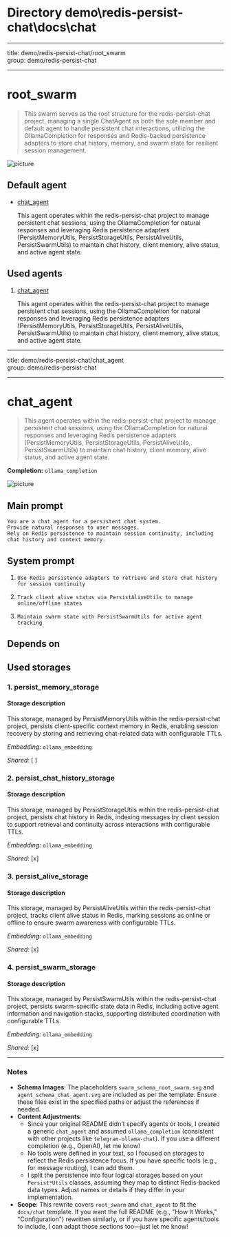 

# Directory demo\redis-persist-chat\docs\chat

---

title: demo/redis-persist-chat/root_swarm  
group: demo/redis-persist-chat  

---

# root_swarm

> This swarm serves as the root structure for the redis-persist-chat project, managing a single ChatAgent as both the sole member and default agent to handle persistent chat interactions, utilizing the OllamaCompletion for responses and Redis-backed persistence adapters to store chat history, memory, and swarm state for resilient session management.

![picture](./docs/chat/image/swarm_schema_root_swarm.svg)

## Default agent

 - [chat_agent](./agent/chat_agent.md)  

	This agent operates within the redis-persist-chat project to manage persistent chat sessions, using the OllamaCompletion for natural responses and leveraging Redis persistence adapters (PersistMemoryUtils, PersistStorageUtils, PersistAliveUtils, PersistSwarmUtils) to maintain chat history, client memory, alive status, and active agent state.

## Used agents

1. [chat_agent](./agent/chat_agent.md)  

	This agent operates within the redis-persist-chat project to manage persistent chat sessions, using the OllamaCompletion for natural responses and leveraging Redis persistence adapters (PersistMemoryUtils, PersistStorageUtils, PersistAliveUtils, PersistSwarmUtils) to maintain chat history, client memory, alive status, and active agent state.

---

title: demo/redis-persist-chat/chat_agent  
group: demo/redis-persist-chat  

---

# chat_agent

> This agent operates within the redis-persist-chat project to manage persistent chat sessions, using the OllamaCompletion for natural responses and leveraging Redis persistence adapters (PersistMemoryUtils, PersistStorageUtils, PersistAliveUtils, PersistSwarmUtils) to maintain chat history, client memory, alive status, and active agent state.

**Completion:** `ollama_completion`

![picture](./docs/chat/image/agent_schema_triage_agent.svg)

## Main prompt

```
You are a chat agent for a persistent chat system.
Provide natural responses to user messages.
Rely on Redis persistence to maintain session continuity, including chat history and context memory.
```

## System prompt

1. `Use Redis persistence adapters to retrieve and store chat history for session continuity`

2. `Track client alive status via PersistAliveUtils to manage online/offline states`

3. `Maintain swarm state with PersistSwarmUtils for active agent tracking`

## Depends on

## Used storages

### 1. persist_memory_storage

#### Storage description

This storage, managed by PersistMemoryUtils within the redis-persist-chat project, persists client-specific context memory in Redis, enabling session recovery by storing and retrieving chat-related data with configurable TTLs.

*Embedding:* `ollama_embedding`

*Shared:* [ ]

### 2. persist_chat_history_storage

#### Storage description

This storage, managed by PersistStorageUtils within the redis-persist-chat project, persists chat history in Redis, indexing messages by client session to support retrieval and continuity across interactions with configurable TTLs.

*Embedding:* `ollama_embedding`

*Shared:* [x]

### 3. persist_alive_storage

#### Storage description

This storage, managed by PersistAliveUtils within the redis-persist-chat project, tracks client alive status in Redis, marking sessions as online or offline to ensure swarm awareness with configurable TTLs.

*Embedding:* `ollama_embedding`

*Shared:* [x]

### 4. persist_swarm_storage

#### Storage description

This storage, managed by PersistSwarmUtils within the redis-persist-chat project, persists swarm-specific state data in Redis, including active agent information and navigation stacks, supporting distributed coordination with configurable TTLs.

*Embedding:* `ollama_embedding`

*Shared:* [x]

---

### Notes
- **Schema Images**: The placeholders `swarm_schema_root_swarm.svg` and `agent_schema_chat_agent.svg` are included as per the template. Ensure these files exist in the specified paths or adjust the references if needed.
- **Content Adjustments**: 
  - Since your original README didn’t specify agents or tools, I created a generic `chat_agent` and assumed `ollama_completion` (consistent with other projects like `telegram-ollama-chat`). If you use a different completion (e.g., OpenAI), let me know!
  - No tools were defined in your text, so I focused on storages to reflect the Redis persistence focus. If you have specific tools (e.g., for message routing), I can add them.
  - I split the persistence into four logical storages based on your `Persist*Utils` classes, assuming they map to distinct Redis-backed data types. Adjust names or details if they differ in your implementation.
- **Scope**: This rewrite covers `root_swarm` and `chat_agent` to fit the `docs/chat` template. If you want the full README (e.g., "How It Works," "Configuration") rewritten similarly, or if you have specific agents/tools to include, I can adapt those sections too—just let me know!

